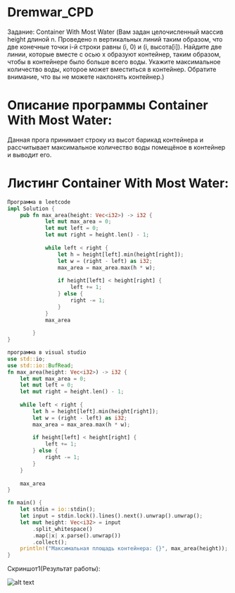 # Dremwar_CPD
Задание: Container With Most Water (Вам задан целочисленный массив height длиной n. Проведено n вертикальных линий таким образом, что две конечные точки i-й строки равны (i, 0) и (i, высота[i]).
Найдите две линии, которые вместе с осью x образуют контейнер, таким образом, чтобы в контейнере было больше всего воды.
Укажите максимальное количество воды, которое может вместиться в контейнер.
Обратите внимание, что вы не можете наклонять контейнер.)


# Описание программы Container With Most Water:
Данная прога принимает строку из высот барикад контейнера и рассчитывает максимальное количество воды помещёное в контейнер и выводит его.


# Листинг Container With Most Water:
```rs
Программа в leetcode
impl Solution {
    pub fn max_area(height: Vec<i32>) -> i32 {
            let mut max_area = 0;
            let mut left = 0;
            let mut right = height.len() - 1;
            
            while left < right {
                let h = height[left].min(height[right]);
                let w = (right - left) as i32;
                max_area = max_area.max(h * w);
                
                if height[left] < height[right] {
                    left += 1;
                } else {
                    right -= 1;
                }
            }
            max_area   
            
        }
}
```

```rs
программа в visual studio
use std::io;
use std::io::BufRead;
fn max_area(height: Vec<i32>) -> i32 {
    let mut max_area = 0;
    let mut left = 0;
    let mut right = height.len() - 1;
    
    while left < right {
        let h = height[left].min(height[right]);
        let w = (right - left) as i32;
        max_area = max_area.max(h * w);
        
        if height[left] < height[right] {
            left += 1;
        } else {
            right -= 1;
        }
    }
    
    max_area
}

fn main() {
    let stdin = io::stdin();
    let input = stdin.lock().lines().next().unwrap().unwrap();
    let mut height: Vec<i32> = input
        .split_whitespace()
        .map(|x| x.parse().unwrap())
        .collect();
    println!("Максимальная площадь контейнера: {}", max_area(height));
}
```

Скриншот1(Результат работы):

![alt text](image.png)


